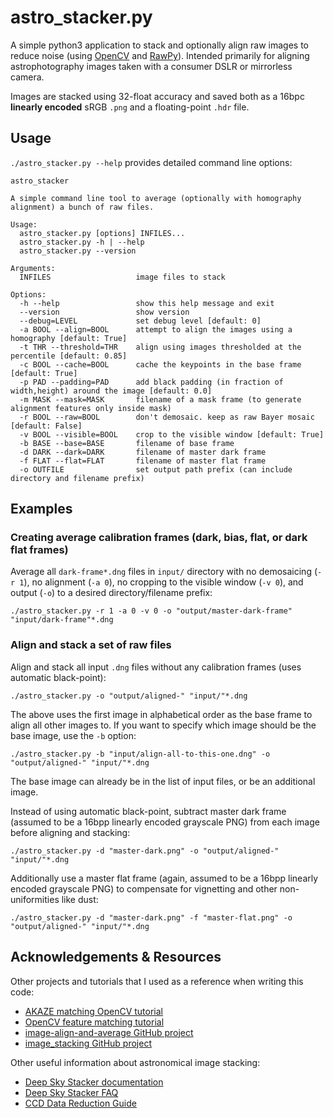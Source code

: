 # astro_stacker.py

A simple python3 application to stack and optionally align raw images to reduce noise (using [OpenCV](https://opencv.org) and [RawPy](https://pypi.org/project/rawpy/)). Intended primarily for aligning astrophotography images taken with a consumer DSLR or mirrorless camera.

Images are stacked using 32-float accuracy and saved both as a 16bpc **linearly encoded** sRGB `.png` and a floating-point `.hdr` file.

## Usage

`./astro_stacker.py --help` provides detailed command line options:

```
astro_stacker

A simple command line tool to average (optionally with homography alignment) a bunch of raw files.

Usage:
  astro_stacker.py [options] INFILES... 
  astro_stacker.py -h | --help
  astro_stacker.py --version

Arguments:
  INFILES                   image files to stack

Options:
  -h --help                 show this help message and exit
  --version                 show version
  --debug=LEVEL             set debug level [default: 0]
  -a BOOL --align=BOOL      attempt to align the images using a homography [default: True]
  -t THR --threshold=THR    align using images thresholded at the percentile [default: 0.85]
  -c BOOL --cache=BOOL      cache the keypoints in the base frame [default: True]
  -p PAD --padding=PAD      add black padding (in fraction of width,height) around the image [default: 0.0]
  -m MASK --mask=MASK       filename of a mask frame (to generate alignment features only inside mask)
  -r BOOL --raw=BOOL        don't demosaic. keep as raw Bayer mosaic [default: False]
  -v BOOL --visible=BOOL    crop to the visible window [default: True]
  -b BASE --base=BASE       filename of base frame
  -d DARK --dark=DARK       filename of master dark frame
  -f FLAT --flat=FLAT       filename of master flat frame
  -o OUTFILE                set output path prefix (can include directory and filename prefix)

```

## Examples

### Creating average calibration frames (dark, bias, flat, or dark flat frames)

Average all `dark-frame*.dng` files in `input/` directory with no demosaicing (`-r 1`), no alignment (`-a 0`), no cropping to the visible window (`-v 0`), and output (`-o`) to a desired directory/filename prefix:
```
./astro_stacker.py -r 1 -a 0 -v 0 -o "output/master-dark-frame" "input/dark-frame"*.dng
```

### Align and stack a set of raw files

Align and stack all input `.dng` files without any calibration frames (uses automatic black-point):
```
./astro_stacker.py -o "output/aligned-" "input/"*.dng
```

The above uses the first image in alphabetical order as the base frame to align all other images to. If you want to specify which image should be the base image, use the `-b` option:
```
./astro_stacker.py -b "input/align-all-to-this-one.dng" -o "output/aligned-" "input/"*.dng
```
The base image can already be in the list of input files, or be an additional image.

Instead of using automatic black-point, subtract master dark frame (assumed to be a 16bpp linearly encoded grayscale PNG) from each image before aligning and stacking:
```
./astro_stacker.py -d "master-dark.png" -o "output/aligned-" "input/"*.dng
```

Additionally use a master flat frame (again, assumed to be a 16bpp linearly encoded grayscale PNG) to compensate for vignetting and other non-uniformities like dust:
```
./astro_stacker.py -d "master-dark.png" -f "master-flat.png" -o "output/aligned-" "input/"*.dng
```


## Acknowledgements & Resources

Other projects and tutorials that I used as a reference when writing this code:
* [AKAZE matching OpenCV tutorial](https://docs.opencv.org/3.4/db/d70/tutorial_akaze_matching.html)
* [OpenCV feature matching tutorial](https://opencv-python-tutroals.readthedocs.io/en/latest/py_tutorials/py_feature2d/py_matcher/py_matcher.html)
* [image-align-and-average GitHub project](https://github.com/michal2229/image-align-and-average)
* [image_stacking GitHub project](https://github.com/maitek/image_stacking)

Other useful information about astronomical image stacking:
* [Deep Sky Stacker documentation](http://deepskystacker.free.fr/english/theory.htm)
* [Deep Sky Stacker FAQ](http://deepskystacker.free.fr/english/theory.htm)
* [CCD Data Reduction Guide](https://mwcraig.github.io/ccd-as-book/)

